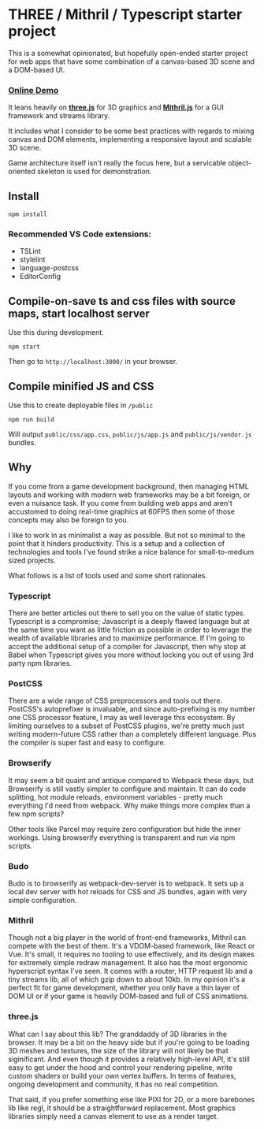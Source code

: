 # THREE / Mithril / Typescript starter project

This is a somewhat opinionated, but hopefully open-ended starter project for web apps that have some combination of a canvas-based 3D scene and a DOM-based UI.

### [Online Demo](https://spacejack.github.io/three-mithril-ts/)

It leans heavily on **[three.js](https://threejs.org/)** for 3D graphics and **[Mithril.js](https://mithril.js.org/)** for a GUI framework and streams library.

It includes what I consider to be some best practices with regards to mixing canvas and DOM elements, implementing a responsive layout and scalable 3D scene.

Game architecture itself isn't really the focus here, but a servicable object-oriented skeleton is used for demonstration.

## Install

	npm install

### Recommended VS Code extensions:

* TSLint
* stylelint
* language-postcss
* EditorConfig

## Compile-on-save ts and css files with source maps, start localhost server

Use this during development.

	npm start

Then go to `http://localhost:3000/` in your browser.

## Compile minified JS and CSS

Use this to create deployable files in `/public`

	npm run build

Will output `public/css/app.css`, `public/js/app.js` and `public/js/vendor.js` bundles.

## Why

If you come from a game development background, then managing HTML layouts and working with modern web frameworks may be a bit foreign, or even a nuisance task. If you come from building web apps and aren't accustomed to doing real-time graphics at 60FPS then some of those concepts may also be foreign to you.

I like to work in as minimalist a way as possible. But not so minimal to the point that it hinders productivity. This is a setup and a collection of technologies and tools I've found strike a nice balance for small-to-medium sized projects.

What follows is a list of tools used and some short rationales.

### Typescript

There are better articles out there to sell you on the value of static types. Typescript is a compromise; Javascript is a deeply flawed language but at the same time you want as little friction as possible in order to leverage the wealth of available libraries and to maximize performance. If I'm going to accept the additional setup of a compiler for Javascript, then why stop at Babel when Typescript gives you more without locking you out of using 3rd party npm libraries.

### PostCSS

There are a wide range of CSS preprocessors and tools out there. PostCSS's autoprefixer is invaluable, and since auto-prefixing is my number one CSS processor feature, I may as well leverage this ecosystem. By limiting ourselves to a subset of PostCSS plugins, we're pretty much just writing modern-future CSS rather than a completely different language. Plus the compiler is super fast and easy to configure.

### Browserify

It may seem a bit quaint and antique compared to Webpack these days, but Browserify is still vastly simpler to configure and maintain. It can do code splitting, hot module reloads, environment variables - pretty much everything I'd need from webpack. Why make things more complex than a few npm scripts?

Other tools like Parcel may require zero configuration but hide the inner workings. Using browserify everything is transparent and run via npm scripts.

### Budo

Budo is to browserify as webpack-dev-server is to webpack. It sets up a local dev server with hot reloads for CSS and JS bundles, again with very simple configuration.

### Mithril

Though not a big player in the world of front-end frameworks, Mithril can compete with the best of them. It's a VDOM-based framework, like React or Vue. It's small, it requires no tooling to use effectively, and its design makes for extremely simple redraw management. It also has the most ergonomic hyperscript syntax I've seen. It comes with a router, HTTP request lib and a tiny streams lib, all of which gzip down to about 10kb. In my opinion it's a perfect fit for game development, whether you only have a thin layer of DOM UI or if your game is heavily DOM-based and full of CSS animations.

### three.js

What can I say about this lib? The granddaddy of 3D libraries in the browser. It may be a bit on the heavy side but if you're going to be loading 3D meshes and textures, the size of the library will not likely be that siginificant. And even though it provides a relatively high-level API, it's still easy to get under the hood and control your rendering pipeline, write custom shaders or build your own vertex buffers. In terms of features, ongoing development and community, it has no real competition.

That said, if you prefer something else like PIXI for 2D, or a more barebones lib like regl, it should be a straightforward replacement. Most graphics libraries simply need a canvas element to use as a render target.
